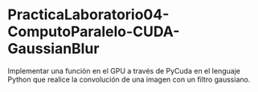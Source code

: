 # PracticaLaboratorio04-ComputoParalelo-CUDA-GaussianBlur
Implementar una función en el GPU a través de PyCuda en el lenguaje Python que realice la convolución de una imagen con un filtro gaussiano.
